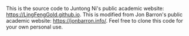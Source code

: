 This is the source code to Juntong Ni's public academic website: https://LingFengGold.github.io. This is modified from Jon Barron's public academic website: https://jonbarron.info/. Feel free to clone this code for your own personal use.